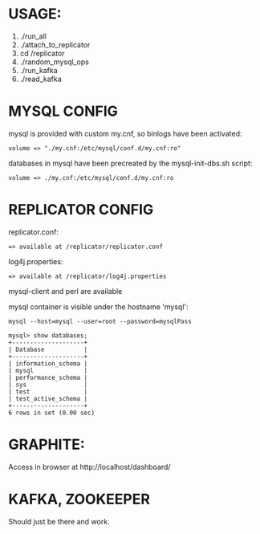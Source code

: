 USAGE:
======

1. ./run_all
2. ./attach_to_replicator
3. cd /replicator
4. ./random_mysql_ops
5. ./run_kafka
6. ./read_kafka

MYSQL CONFIG
============
mysql is provided with custom my.cnf, so binlogs have been activated:

    volume => "./my.cnf:/etc/mysql/conf.d/my.cnf:ro"

databases in mysql have been precreated by the mysql-init-dbs.sh script:

    volume => ./my.cnf:/etc/mysql/conf.d/my.cnf:ro


REPLICATOR CONFIG
=================
replicator.conf:

    => available at /replicator/replicator.conf

log4j.properties:

    => available at /replicator/log4j.properties

mysql-client and perl are available

mysql container is visible under the hostname 'mysql':

    mysql --host=mysql --user=root --password=mysqlPass

    mysql> show databases;
    +--------------------+
    | Database           |
    +--------------------+
    | information_schema |
    | mysql              |
    | performance_schema |
    | sys                |
    | test               |
    | test_active_schema |
    +--------------------+
    6 rows in set (0.00 sec)

GRAPHITE:
=========
Access in browser at http://localhost/dashboard/

KAFKA, ZOOKEEPER
================
Should just be there and work.
